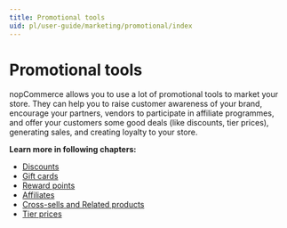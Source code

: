 ```yaml
---
title: Promotional tools
uid: pl/user-guide/marketing/promotional/index
---
```


# Promotional tools

nopCommerce allows you to use a lot of promotional tools to market your store. They can help you to raise customer awareness of your brand, encourage your partners, vendors to participate in affiliate programmes, and offer your customers some good deals (like discounts, tier prices), generating sales, and creating loyalty to your store.

**Learn more in following chapters:**

- [Discounts](xref:pl/user-guide/marketing/promotional/discounts/index)
- [Gift cards](xref:pl/user-guide/marketing/promotional/gift-cards)
- [Reward points](xref:pl/user-guide/marketing/promotional/reward-points)
- [Affiliates](xref:pl/user-guide/marketing/promotional/affiliates)
- [Cross-sells and Related products](xref:pl/user-guide/marketing/promotional/cross-sells-related-products)
- [Tier prices](xref:pl/user-guide/marketing/promotional/tier-prices)